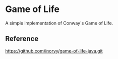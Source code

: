 Game of Life
=========
A simple implementation of Conway's Game of Life.

## Reference
https://github.com/inoryy/game-of-life-java.git
